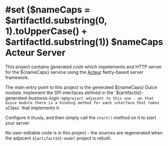 #set ($nameCaps = $artifactId.substring(0, 1).toUpperCase() + $artifactId.substring(1))
$nameCaps Acteur Server
=======================

This project contains generated code which impelements and HTTP server for the ${nameCaps}
service using the [Acteur](https://github.com/timboudreau/acteur) Netty-based server framework.

The main entry point to this project is the generated ${nameCaps} Guice module.  Implement
the SPI interfaces defined in the `${artifactId}-generated-business-logic-spi` project
adjacent to this one - on that Guice module there is a binding method for each interface that
takes a `Class` that implements it.

Configure it thusly, and then simply call the `start()` method on it to start your server.

No user-editable code is in this project - the sources are regenerated when the adjacent
`${artifactId}-model` project is rebuilt.
